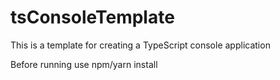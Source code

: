 # tsConsoleTemplate
This is a template for creating a TypeScript console application

Before running use npm/yarn install
